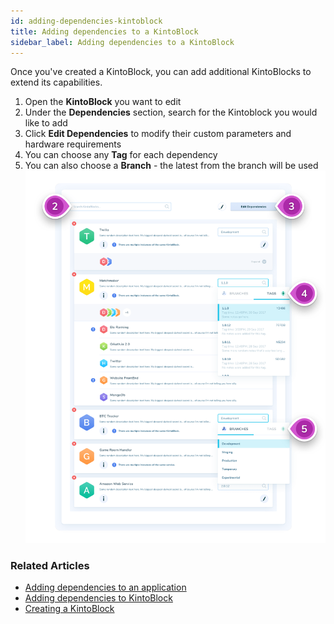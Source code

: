 ```yaml
---
id: adding-dependencies-kintoblock
title: Adding dependencies to a KintoBlock
sidebar_label: Adding dependencies to a KintoBlock
---
```


Once you've created a KintoBlock, you can add additional KintoBlocks to extend its capabilities.

1. Open the **KintoBlock** you want to edit
2. Under the **Dependencies** section, search for the Kintoblock you would like to add
3. Click **Edit Dependencies** to modify their custom parameters and hardware requirements
4. You can choose any **Tag** for each dependency
5. You can also choose a **Branch** - the latest from the branch will be used
![Screenshot - Create New Application](/docs/images/adding-dependencies-4-5.png)

### Related Articles

* [Adding dependencies to an application](adding-a-dependency.md)
* [Adding dependencies to KintoBlock](adding-dependencies-kintoblock.md)
* [Creating a KintoBlock](creating-a-kintoblock.md)
